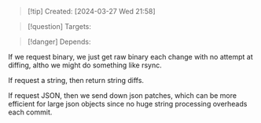 
>[!tip] Created: [2024-03-27 Wed 21:58]

>[!question] Targets: 

>[!danger] Depends: 

If we request binary, we just get raw binary each change with no attempt at diffing, altho we might do something like rsync.

If request a string, then return string diffs.

If request JSON, then we send down json patches, which can be more efficient for large json objects since no huge string processing overheads each commit.